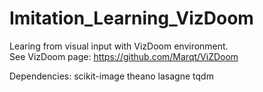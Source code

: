 # Imitation_Learning_VizDoom
Learing from visual input with VizDoom environment.
<br>
See VizDoom page: https://github.com/Marqt/ViZDoom

Dependencies:
scikit-image
theano
lasagne
tqdm


